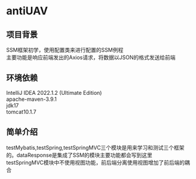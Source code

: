 # antiUAV
## 项目背景
SSM框架初学，使用配置类来进行配置的SSM例程  
主要功能是响应前端发出的Axios请求，将数据以JSON的格式发送给前端
## 环境依赖
IntelliJ IDEA 2022.1.2 (Ultimate Edition)  
apache-maven-3.9.1  
jdk17  
tomcat10.1.7  
## 简单介绍
testMybatis,testSpring,testSpringMVC三个模块是用来学习和测试三个框架的。dataResponse是集成了SSM的模块主要功能都会写到这里  
testSpringMVC模块中不使用视图功能，前后端分离使用视图增加了前后端的耦合
